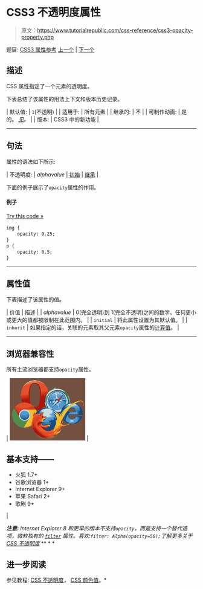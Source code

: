 # CSS3 不透明度属性

> 原文：<https://www.tutorialrepublic.com/css-reference/css3-opacity-property.php>

题目: [CSS3 属性参考](css3-properties.php) [上一个](css-min-width-property.php) | [下一个](css3-order-property.php)

## 描述

CSS 属性指定了一个元素的透明度。

下表总结了该属性的用法上下文和版本历史记录。

| 默认值: | `1`(不透明) |
| 适用于: | 所有元素 |
| 继承的: | 不 |
| 可制作动画: | 是的。 [*见*](css-animatable-properties.php)*。* |
| 版本: | CSS3 中的新功能 |

* * *

## 句法

属性的语法如下所示:

| 不透明度: | *alphavalue* &#124; [初始](../definitions.php#initial) &#124; [继承](../definitions.php#inherit) |

下面的例子展示了`opacity`属性的作用。

#### 例子

[Try this code »](../codelab.php?topic=css3&file=opacity-property "Try this code using online Editor")

```
img {
    opacity: 0.25;
}
p {
    opacity: 0.5;
}
```

* * *

## 属性值

下表描述了该属性的值。

| 价值 | 描述 |
| *alphavalue* | 0(完全透明)到 1(完全不透明)之间的数字。任何更小或更大的值都被限制在此范围内。 |
| `initial` | 将此属性设置为其默认值。 |
| `inherit` | 如果指定的话，关联的元素取其父元素`opacity`属性的[计算值](../definitions.php#computed-value)。 |

* * *

## 浏览器兼容性

所有主流浏览器都支持`opacity`属性。

| ![Browsers Icon](img/e9331123c77668c1832e541c2fca1002.png) | 

## 基本支持——

*   火狐 1.7+
*   谷歌浏览器 1+
*   Internet Explorer 9+
*   苹果 Safari 2+
*   歌剧 9+

 |

 ***注意:** Internet Explorer 8 和更早的版本不支持`opacity`，而是支持一个替代选项，微软独有的 [`filter`](http://msdn.microsoft.com/en-us/library/ms532847%28v=vs.85%29.aspx) 属性。喜欢:`filter: Alpha(opacity=50);`了解更多关于 [CSS 不透明度](../css-tutorial/css-opacity.php)*  ** * *

## 进一步阅读

参见教程: [CSS 不透明度](../css-tutorial/css-opacity.php)， [CSS 颜色值](../css-reference/css-color-values.php)。*